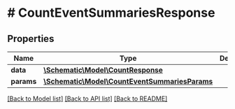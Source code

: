 # # CountEventSummariesResponse

## Properties

Name | Type | Description | Notes
------------ | ------------- | ------------- | -------------
**data** | [**\Schematic\Model\CountResponse**](CountResponse.md) |  |
**params** | [**\Schematic\Model\CountEventSummariesParams**](CountEventSummariesParams.md) |  |

[[Back to Model list]](../../README.md#models) [[Back to API list]](../../README.md#endpoints) [[Back to README]](../../README.md)

